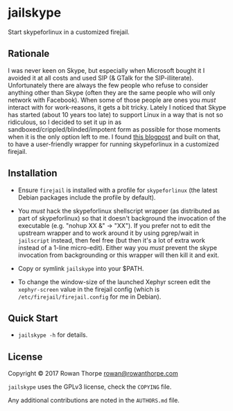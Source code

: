 jailskype
=========

Start skypeforlinux in a customized firejail.

Rationale
---------

I was never keen on Skype, but especially when Microsoft bought
it I avoided it at all costs and used SIP (& GTalk for the SIP-illiterate).
Unfortunately there are always the few people who refuse to consider
anything other than Skype (often they are the same people who will
only network with Facebook). When some of those people are ones
you *must* interact with for work-reasons, it gets a bit tricky.
Lately I noticed that Skype has started (about 10 years too late) to
support Linux in a way that is not so ridiculous, so I decided to
set it up in as sandboxed/crippled/blinded/impotent form as possible
for those moments when it is the only option left to me. I found [this
blogpost](https://spwhitton.name/blog/entry/firejailskype/) and built
on that, to have a user-friendly wrapper for running skypeforlinux in
a customized firejail.

Installation
------------

* Ensure `firejail` is installed with a profile for `skypeforlinux` (the
  latest Debian packages include the profile by default).

* You *must* hack the skypeforlinux shellscript wrapper (as distributed
  as part of skypeforlinux) so that it doesn't background the invocation
  of the executable (e.g. "nohup XX &" -> "XX"). If you prefer not to
  edit the upstream wrapper and to work around it by using pgrep/wait in
  `jailscript` instead, then feel free (but then it's a lot of extra
  work instead of a 1-line micro-edit). Either way you *must* prevent
  the skype invocation from backgrounding or this wrapper will then kill
  it and exit.

* Copy or symlink `jailskype` into your $PATH.

* To change the window-size of the launched Xephyr screen edit the
  `xephyr-screen` value in the firejail config (which is
  `/etc/firejail/firejail.config` for me in Debian).

Quick Start
-----------

* `jailskype -h` for details.

License
-------

Copyright © 2017 Rowan Thorpe <rowan@rowanthorpe.com>

`jailskype` uses the GPLv3 license, check the `COPYING` file.

Any additional contributions are noted in the `AUTHORS.md` file.
